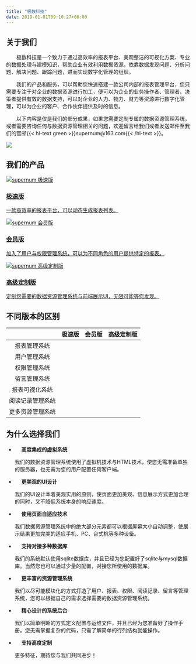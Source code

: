 ```yaml
---
title: "极数科技"
date: 2019-01-01T09:10:27+06:00
---
```

<section class="section bg-gray">
  <div class="container">
    <div class="col-12 text-center">
      <h2 class="section-title">关于我们</h2> 
    </div>
    <div class="row justify-content-center">
      <div class="col-lg-6 col-sm-6 mb-4">
        <p style="text-indent:2em;">极数科技是一个致力于通过高效率的报表平台、美观整洁的可视化方案、专业的数据处理与建模知识，帮助企业有效利用数据资源，依靠数据发现问题、分析问题、解决问题、跟踪问题，进而实现数字化管理的组织。</p>
        <p style="text-indent:2em;">我们的产品和服务，可以帮助您快速搭建一款公司内部的报表管理平台，您只需要专注于对企业的数据资源进行加工，便可以为企业的业务操作者、管理者、决策者提供有效的数据支持，可以对企业的人力、物力、财力等资源进行数字化管理，可以为企业的客户、合作伙伴提供及时的信息。</p>
        <p style="text-indent:2em;">以下内容是仅是我们的部分成果，如果您需要定制专属的数据资源管理系统，或者需要咨询任何与数据资源管理相关的问题，欢迎留言给我们或者发送邮件至我们的官邮{{< hl-text green >}}supernum@163.com{{< /hl-text >}}。</p>
      </div>
      <div class="col-lg-6 col-sm-6 mb-4">
        <img src="/image/数字化思维.png" />
      </div>
    </div>
  </div>
</section>

<section class="bg-gray">
  <div class="container">
      <div class="row justify-content-center">
          <div class="col-12 text-center">
             <h2 class="section-title">我们的产品</h2> 
          </div>
          <div class="col-lg-4 col-sm-6 mb-4">
            <a href="/showcase/supernumv1/" class="px-4 py-5 bg-white shadow text-center d-block">
              <img src="/image/产品展示/supernumV1.gif" alt="supernum 极速版" />
              <h3 class="mb-3">极速版</h3>
              <p class="mb-0">一款高效率的报表平台，可以动态生成报表列表。</p>
            </a>
          </div>
          <div class="col-lg-4 col-sm-6 mb-4">
            <a href="/showcase/supernumv2/" class="px-4 py-5 bg-white shadow text-center d-block">
              <img src="/image/产品展示/supernumV2.gif" alt="supernum 会员版" />
              <h3 class="mb-3">会员版</h3>
              <p class="mb-0">加入了用户与权限管理系统，可以为不同角色的用户提供特定的报表。</p>
            </a>
          </div>
          <div class="col-lg-4 col-sm-6 mb-4">
            <a href="/showcase/supernumv3/" class="px-4 py-5 bg-white shadow text-center d-block">
              <img src="/image/产品展示/supernumV3.gif" alt="supernum 高级定制版" />
              <h3 class="mb-3">高级定制版</h3>
              <p class="mb-0">定制您需要的数据资源管理系统与前端展示UI，无限可能等您发现。</p>
            </a>
          </div>
      </div>
  </div>
</section>

<section class="section bg-gray">
  <div class="container">
    <div class="col-12 text-center">
      <h2 class="section-title">不同版本的区别</h2> 
    </div>
    <table>
      <thead>
        <tr>
          <th align="center"></th>
          <th align="left">极速版</th>
          <th align="left">会员版</th>
          <th align="left">高级定制版</th>
        </tr>
      </thead>
      <tbody>
        <tr>
          <td align="center">报表管理系统</td>
          <td align="left"><i class="ti-check"></i></td>
          <td align="left"><i class="ti-check"></i></td>
          <td align="left"><i class="ti-check"></i></td>
        </tr>
        <tr>
          <td align="center">用户管理系统</td>
          <td align="left"></td>
          <td align="left"><i class="ti-check"></i></td>
          <td align="left"><i class="ti-check"></i></td>
        </tr>
        <tr>
          <td align="center">权限管理系统</td>
          <td align="left"></td>
          <td align="left"><i class="ti-check"></i></td>
          <td align="left"><i class="ti-check"></i></td>
        </tr>
        <tr>
          <td align="center">留言管理系统</td>
          <td align="left"></td>
          <td align="left"></td>
          <td align="left"><i class="ti-check"></i></td>
        </tr>
        <tr>
          <td align="center">报表可视化系统</td>
          <td align="left"></td>
          <td align="left"></td>
          <td align="left"><i class="ti-check"></i></td>
        </tr>
        <tr>
          <td align="center">阅读记录管理系统</td>
          <td align="left"></td>
          <td align="left"></td>
          <td align="left"><i class="ti-check"></i></td>
        </tr>
        <tr>
          <td align="center">更多资源管理系统</td>
          <td align="left"></td>
          <td align="left"></td>
          <td align="left"><i class="ti-more-alt"></i></td>
        </tr>
      </tbody>
    </table>
  </div>  
</section>

<section class="bg-gray">
  <div class="container">
    <div class="row justify-content-center">
      <div class="col-12 text-center">
        <h2 class="section-title">为什么选择我们</h2> 
      </div>  
      <ul>
        <li><i class="ti-check-box"></i>&emsp;
          <b>高度集成的虚拟系统</b>
          <p>我们的数据资源管理系统使用了虚拟机技术与HTML技术，使您无需准备单独的服务器，也无需为您的用户配置任何客户端。</p>
        </li>
        <li><i class="ti-check-box"></i>&emsp;
          <b>更美观的UI设计</b>  
          <p>我们的UI设计本着美观实用的原则，使页面更加美观、信息展示方式更加合理的同时，又不降低系统本身的响应速度。</p>
        </li>
        <li><i class="ti-check-box"></i>&emsp;
          <b>使用页面自适应技术</b>
          <p>我们数据资源管理系统中的绝大部分元素都可以根据屏幕大小自动调整，使展示结果更加完美的适应手机、PC、台式机等多种设备。</p>
        </li>
        <li><i class="ti-check-box"></i>&emsp;
          <b>支持对接多种数据库</b>
          <p>我们的系统默认使用sqlite数据库，并且已经为您配置好了sqlite与mysql数据库。当然您也可以通过少量的配置，对接您所使用的数据库。</p>
        </li>
        <li><i class="ti-check-box"></i>&emsp;
          <b>更丰富的资源管理系统</b>  
          <p>我们以尽可能模块化的方式打造了用户、报表、权限、阅读记录、留言等管理系统，您可以根据自己的需求选择需要的数据资源管理系统。</p>
        </li>
        <li><i class="ti-check-box"></i>&emsp;
          <b>精心设计的系统后台</b>
          <p>我们以简单明晰的方式定义配置与运维文件，并且已经为您准备好了操作手册。您无需掌握复杂的代码，只需了解简单的行列结构就能操作。</p>
        </li>
        <li><i class="ti-check-box"></i>&emsp;
          <b>支持高度定制</b>  
          <p>更多特征，期待您与我们共同进步！</p>
        </li>
      </ul>
    </div>
  </div>
</section>